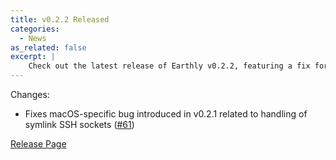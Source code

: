 ```yaml
---
title: v0.2.2 Released
categories:
  - News
as_related: false
excerpt: |
    Check out the latest release of Earthly v0.2.2, featuring a fix for a macOS-specific bug. Don't miss the improvements and updates for this popular tool!
---
```

Changes:

- Fixes macOS-specific bug introduced in v0.2.1 related to handling of symlink SSH sockets ([#61](https://github.com/earthly/earthly/issues/61))

[Release Page](https://github.com/earthly/earthly/releases/tag/v0.2.2)
